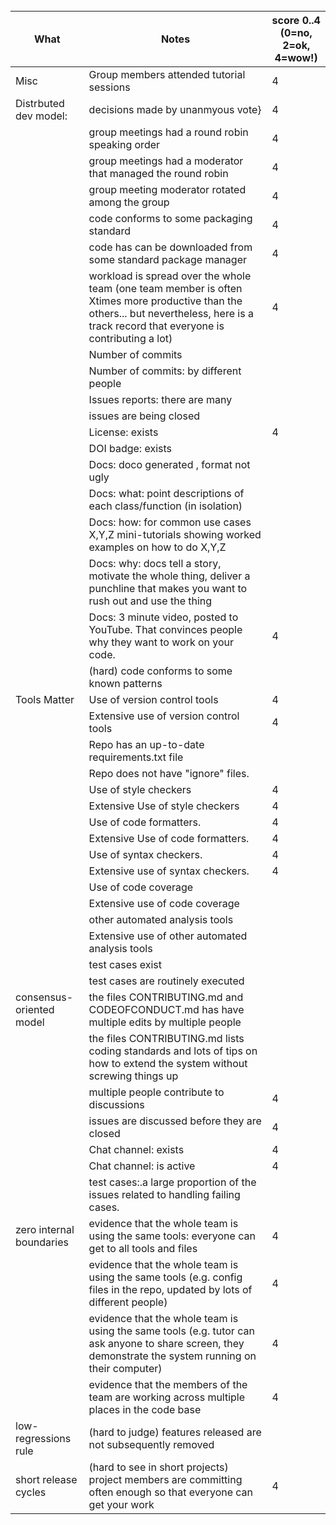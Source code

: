 <br clear=all>

|What | Notes|score 0..4<br>(0=no, 2=ok, 4=wow!)|
|-----|------|------|
|Misc | Group members attended tutorial sessions|4|
|Distrbuted dev model: | decisions made by unanmyous vote}|4|
|| group meetings had a round robin speaking order|4|
|| group meetings had a moderator that managed the round robin|4|
|| group meeting moderator rotated among  the group|4|
|| code conforms to some packaging standard|4|
|| code has can be downloaded from some standard package manager|4|
| |workload is spread over the whole team (one team member is often Xtimes more productive than the others... but nevertheless, here is a track record that everyone is contributing a lot)|4|
|| Number of commits||
|| Number of commits: by different people||
|| Issues reports: there are many||
||  issues are being  closed||
|| License: exists|4|
|| DOI badge: exists ||
||Docs: doco generated , format not ugly ||
||Docs: what: point descriptions of each class/function (in isolation) ||
||Docs: how: for common use cases X,Y,Z mini-tutorials showing worked examples on how to do X,Y,Z||
||Docs: why: docs tell a story, motivate the whole thing, deliver a punchline that makes you want to rush out and use the thing||
||Docs: 3 minute video, posted to YouTube. That convinces people why they want to work on your code.|4|
|| (hard) code conforms to some known patterns |
|Tools Matter| Use of version control tools|4|
|| Extensive use of version control tools |4|
|| Repo has an up-to-date requirements.txt file||
|| Repo does not have "ignore" files.||
||Use of  style checkers |4|
||Extensive Use of  style checkers |4|
|| Use of code  formatters. |4|
|| Extensive Use of code  formatters. |4|
|| Use of syntax checkers. |4|
|| Extensive use of syntax checkers. |4|
|| Use of code coverage ||
|| Extensive use of code coverage ||
|| other automated analysis tools||
|| Extensive use of  other automated analysis tools||
|| test cases exist||
|| test cases are routinely executed||
| consensus-oriented model| the files CONTRIBUTING.md and CODEOFCONDUCT.md has have multiple edits by multiple people||
| | the files CONTRIBUTING.md lists coding standards and lots of tips on how to extend the system without screwing things up||
| | multiple people contribute to discussions|4|
|| issues are discussed before they are closed|4|
|| Chat channel: exists|4|
|| Chat channel: is active |4|
|| test cases:.a large proportion of the issues related to handling failing cases.||
| zero internal boundaries | evidence that the whole team is using the same tools: everyone can get to all tools and files|4|
| | evidence that the whole team is using the same tools (e.g. config files in the repo, updated by lots of different people)|4|
| | evidence that the whole team is using the same tools (e.g. tutor can ask anyone to share screen, they demonstrate the system running on their computer)|4|
| | evidence that the members of the team are working across multiple places in the code base|4|
| low-regressions rule | (hard to judge) features released are not subsequently removed||
|short release cycles | (hard to see in short projects) project members are committing often enough so that everyone can get your work|4|
